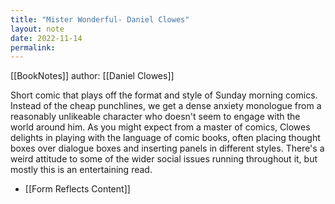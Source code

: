 ```yaml
---
title: "Mister Wonderful- Daniel Clowes"
layout: note
date: 2022-11-14
permalink:
---
```


[[BookNotes]] author: [[Daniel Clowes]]

Short comic that plays off the format and style of Sunday morning comics. Instead of the cheap punchlines, we get a dense anxiety monologue from a reasonably unlikeable character who doesn't seem to engage with the world around him. As you might expect from a master of comics, Clowes delights in playing with the language of comic books, often placing thought boxes over dialogue boxes and inserting panels in different styles. There's a weird attitude to some of the wider social issues running throughout it, but mostly this is an entertaining read.
- [[Form Reflects Content]]